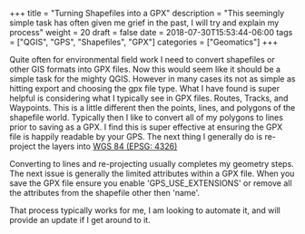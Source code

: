 +++
title = "Turning Shapefiles into a GPX"
description = "This seemingly simple task has often given me grief in the past, I will try and explain my process"
weight = 20
draft = false
date = 2018-07-30T15:53:44-06:00
tags = ["QGIS", "GPS", "Shapefiles", "GPX"]
categories = ["Geomatics"]
+++

Quite often for environmental field work I need to convert shapefiles or other GIS formats into GPX files. Now this would seem like it should be a simple task for the mighty QGIS. However in many cases its not as simple as hitting export and choosing the gpx file type. What I have found is super helpful is considering what I typically see in GPX files. Routes, Tracks, and Waypoints. This is a little different then the points, lines, and polygons of the shapefile world. Typically then I like to convert all of my polygons to lines prior to saving as a GPX. I find this is super effective at ensuring the GPX file is happily readable by your GPS. The next thing I generally do is re-project the layers into [WGS 84 (EPSG: 4326)](http://www.epsg-registry.org/export.htm?wkt=urn:ogc:def:crs:EPSG::4326)

Converting to lines and re-projecting usually completes my geometry steps. The next issue is generally the limited attributes within a GPX file. When you save the GPX file ensure you enable 'GPS_USE_EXTENSIONS' or remove all the attributes from the shapefile other then 'name'.

That process typically works for me, I am looking to automate it, and will provide an update if I get around to it.
